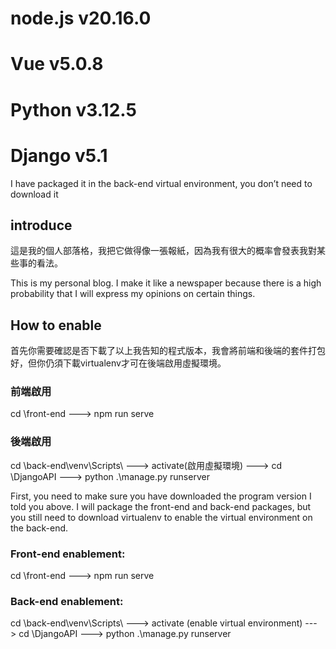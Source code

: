 # node.js v20.16.0
# Vue v5.0.8
# Python v3.12.5
# Django v5.1
I have packaged it in the back-end virtual environment, you don’t need to download it
## introduce
這是我的個人部落格，我把它做得像一張報紙，因為我有很大的概率會發表我對某些事的看法。


This is my personal blog. I make it like a newspaper because there is a high probability that I will express my opinions on certain things.


## How to enable
首先你需要確認是否下載了以上我告知的程式版本，我會將前端和後端的套件打包好，但你仍須下載virtualenv才可在後端啟用虛擬環境。
### 前端啟用
cd \front-end ---> npm run serve
### 後端啟用
cd \back-end\venv\Scripts\ ---> activate(啟用虛擬環境) ---> cd \DjangoAPI ---> python .\manage.py runserver


First, you need to make sure you have downloaded the program version I told you above. I will package the front-end and back-end packages, but you still need to download virtualenv to enable the virtual environment on the back-end.
### Front-end enablement:
cd \front-end ---> npm run serve
### Back-end enablement:
cd \back-end\venv\Scripts\ ---> activate (enable virtual environment) ---> cd \DjangoAPI ---> python .\manage.py runserver

